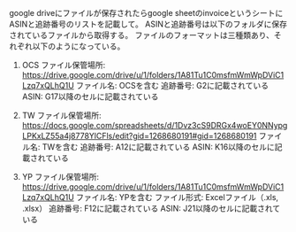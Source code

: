 google driveにファイルが保存されたらgoogle sheetのinvoiceというシートに
ASINと追跡番号のリストを記載して。
ASINと追跡番号は以下のフォルダに保存されているファイルから取得する。
ファイルのフォーマットは三種類あり、それぞれ以下のようになっている。

1. OCS
ファイル保管場所: https://drive.google.com/drive/u/1/folders/1A81Tu1C0msfmWmWpDViC1Lzq7xQLhQ1U
ファイル名: OCSを含む
追跡番号:  G2に記載されている
ASIN:  G17以降のセルに記載されている

2. TW
ファイル保管場所:  https://docs.google.com/spreadsheets/d/1Dvz3cS9DRGx4woEY0NNypgLPKxLZ55a4j8778YlCFls/edit?gid=1268680191#gid=1268680191
ファイル名:  TWを含む
追跡番号:  A12に記載されている
ASIN:  K16以降のセルに記載されている

3. YP
ファイル保管場所: https://drive.google.com/drive/u/1/folders/1A81Tu1C0msfmWmWpDViC1Lzq7xQLhQ1U
ファイル名: YPを含む
ファイル形式: Excelファイル（.xls, .xlsx）
追跡番号:  F12に記載されている
ASIN:  J21以降のセルに記載されている